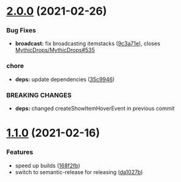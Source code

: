 # [2.0.0](https://github.com/MythicDrops/plumbing/compare/v1.1.0...v2.0.0) (2021-02-26)


### Bug Fixes

* **broadcast:** fix broadcasting itemstacks ([9c3a71e](https://github.com/MythicDrops/plumbing/commit/9c3a71e3afbe1c158be340d643235622d44fea25)), closes [MythicDrops/MythicDrops#535](https://github.com/MythicDrops/MythicDrops/issues/535)


### chore

* **deps:** update dependencies ([35c9946](https://github.com/MythicDrops/plumbing/commit/35c9946c4013077d164598edb0a13a9e5b2ff60d))


### BREAKING CHANGES

* **deps:** changed createShowItemHoverEvent in previous commit

# [1.1.0](https://github.com/MythicDrops/plumbing/compare/v1.0.0...v1.1.0) (2021-02-16)


### Features

* speed up builds ([168f2fb](https://github.com/MythicDrops/plumbing/commit/168f2fbf73f3cb89be505455b1f3479826a01eeb))
* switch to semantic-release for releasing ([da1027b](https://github.com/MythicDrops/plumbing/commit/da1027b53d7437726eea6cbbd30529801ebc0fc2))
